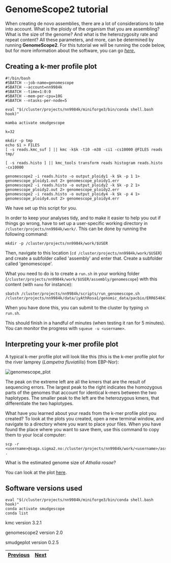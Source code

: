 # GenomeScope2 tutorial

When creating de novo assemblies, there are a lot of considerations to take into account. What is the ploidy of the organism that you are assembling? What is the size of the genome? And what is the heterozygosity rate and repeat content? All these parameters, and more, can be determined by running **GenomeScope2**. For this tutorial we will be running the code below, but for more information about the software, you can go [*here*.](https://github.com/tbenavi1/genomescope2.0) 

## Creating a k-mer profile plot

```
#!/bin/bash
#SBATCH --job-name=genomescope
#SBATCH --account=nn9984k
#SBATCH --time=1:0:0
#SBATCH --mem-per-cpu=10G
#SBATCH --ntasks-per-node=5

eval "$(/cluster/projects/nn9984k/miniforge3/bin/conda shell.bash hook)" 

mamba activate smudgescope

k=32

mkdir -p tmp
echo $1 > FILES
[ -s reads.kmc_suf ] || kmc -k$k -t10 -m38 -ci1 -cs10000 @FILES reads tmp/

[ -s reads.histo ] || kmc_tools transform reads histogram reads.histo -cx10000

genomescope2 -i reads.histo -o output_ploidy1 -k $k -p 1 1> genomescope_ploidy1.out 2> genomescope_ploidy1.err
genomescope2 -i reads.histo -o output_ploidy2 -k $k -p 2 1> genomescope_ploidy2.out 2> genomescope_ploidy2.err
genomescope2 -i reads.histo -o output_ploidy4 -k $k -p 4 1> genomescope_ploidy4.out 2> genomescope_ploidy4.err

```

We have set up this script for you. 

In order to keep your analyses tidy, and to make it easier to help you out if things go wrong, have to set up a user-specific working directory in `/cluster/projects/nn9984k/work/`. This can be done by running the following command:
```
mkdir -p /cluster/projects/nn9984k/work/$USER
```

Then, navigate to this location (`cd /cluster/projects/nn9984k/work/$USER`) and create a subfolder called 'assembly' and enter that. Create a subfolder called 'genomescope'.

What you need to do is to create a `run.sh` in your working folder (`/cluster/projects/nn9984k/work/$USER/assembly/genomescope`) with this content (with `nano` for instance):

```
sbatch /cluster/projects/nn9984k/scripts/run_genomescope.sh  /cluster/projects/nn9984k/data/iyAthRosa1/genomic_data/pacbio/ERR6548410_22x.fastq.gz
````

When you have done this, you can submit to the cluster by typing `sh run.sh`.

This should finish in a handful of minutes (when testing it ran for 5 minutes). You can monitor the progress with `squeue -u <username>`.

## Interpreting your k-mer profile plot

A typical k-mer profile plot will look like this (this is the k-mer profile plot for the river lamprey (*Lampetra fluviatilis*) from EBP-Nor): 

![genomescope_plot](https://user-images.githubusercontent.com/110542053/206213929-8a46e185-2f85-40e0-8331-ba090d3b0c3e.png)

The peak on the extreme left are all the kmers that are the result of sequencing errors. The largest peak to the right indicates the homozygous parts of the genomes that account for identical k-mers between the two haplotypes. The smaller peak to the left are the heterozygous kmers, that differentiate the two haplotypes.

What have you learned about your reads from the k-mer profile plot you created? To look at the plots you created, open a new terminal window, and navigate to a directory where you want to place your files. When you have found the place where you want to save them, use this command to copy them to your local computer:

```
scp -r <username>@saga.sigma2.no:/cluster/projects/nn9984k/work/<username>/assembly/genomescope/output_ploidy2/"*.png" .
```

What is the estimated genome size of *Athalia rosae*? 

You can look at the plot [here](genomescope2_linear_plot.png).

## Software versions used
```
eval "$(/cluster/projects/nn9984k/miniforge3/bin/conda shell.bash hook)" 
conda activate smudgescope
conda list
```
kmc version 3.2.1

genomescope2 version 2.0

smudgeplot version 0.2.5

|[Previous](https://github.com/ebp-nor/workshop-2024/blob/main/day1_genome_assembly/00_introduction.md)|[Next](https://github.com/ebp-nor/workshop-2024/blob/main/day1_genome_assembly/02_Smudgeplot.md)|
|---|---|
